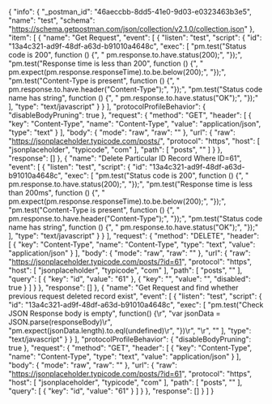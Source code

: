 {
	"info": {
		"_postman_id": "46aeccbb-8dd5-41e0-9d03-e0323463b3e5",
		"name": "test",
		"schema": "https://schema.getpostman.com/json/collection/v2.1.0/collection.json"
	},
	"item": [
		{
			"name": "Get Request",
			"event": [
				{
					"listen": "test",
					"script": {
						"id": "13a4c321-ad9f-48df-a63d-b91010a4648c",
						"exec": [
							"pm.test(\"Status code is 200\", function () {",
							"    pm.response.to.have.status(200);",
							"});",
							"pm.test(\"Response time is less than 200\", function () {",
							"    pm.expect(pm.response.responseTime).to.be.below(200);",
							"});",
							"pm.test(\"Content-Type is present\", function () {",
							"    pm.response.to.have.header(\"Content-Type\");",
							"});",
							"pm.test(\"Status code name has string\", function () {",
							"    pm.response.to.have.status(\"OK\");",
							"});"
						],
						"type": "text/javascript"
					}
				}
			],
			"protocolProfileBehavior": {
				"disableBodyPruning": true
			},
			"request": {
				"method": "GET",
				"header": [
					{
						"key": "Content-Type",
						"name": "Content-Type",
						"value": "application/json",
						"type": "text"
					}
				],
				"body": {
					"mode": "raw",
					"raw": ""
				},
				"url": {
					"raw": "https://jsonplaceholder.typicode.com/posts/",
					"protocol": "https",
					"host": [
						"jsonplaceholder",
						"typicode",
						"com"
					],
					"path": [
						"posts",
						""
					]
				}
			},
			"response": []
		},
		{
			"name": "Delete Particular ID Record Where ID=61",
			"event": [
				{
					"listen": "test",
					"script": {
						"id": "13a4c321-ad9f-48df-a63d-b91010a4648c",
						"exec": [
							"pm.test(\"Status code is 200\", function () {",
							"    pm.response.to.have.status(200);",
							"});",
							"pm.test(\"Response time is less than 200ms\", function () {",
							"    pm.expect(pm.response.responseTime).to.be.below(200);",
							"});",
							"pm.test(\"Content-Type is present\", function () {",
							"    pm.response.to.have.header(\"Content-Type\");",
							"});",
							"pm.test(\"Status code name has string\", function () {",
							"    pm.response.to.have.status(\"OK\");",
							"});"
						],
						"type": "text/javascript"
					}
				}
			],
			"request": {
				"method": "DELETE",
				"header": [
					{
						"key": "Content-Type",
						"name": "Content-Type",
						"type": "text",
						"value": "application/json"
					}
				],
				"body": {
					"mode": "raw",
					"raw": ""
				},
				"url": {
					"raw": "https://jsonplaceholder.typicode.com/posts/?id=61",
					"protocol": "https",
					"host": [
						"jsonplaceholder",
						"typicode",
						"com"
					],
					"path": [
						"posts",
						""
					],
					"query": [
						{
							"key": "id",
							"value": "61"
						},
						{
							"key": "",
							"value": "",
							"disabled": true
						}
					]
				}
			},
			"response": []
		},
		{
			"name": "Get Request and find whether previous request deleted record exist",
			"event": [
				{
					"listen": "test",
					"script": {
						"id": "13a4c321-ad9f-48df-a63d-b91010a4648c",
						"exec": [
							"pm.test(\"Check JSON Response body is empty\", function() {\r",
							"var jsonData = JSON.parse(responseBody)\r",
							"pm.expect(jsonData.length).to.eql(undefined)\r",
							"})\r",
							"\r",
							""
						],
						"type": "text/javascript"
					}
				}
			],
			"protocolProfileBehavior": {
				"disableBodyPruning": true
			},
			"request": {
				"method": "GET",
				"header": [
					{
						"key": "Content-Type",
						"name": "Content-Type",
						"type": "text",
						"value": "application/json"
					}
				],
				"body": {
					"mode": "raw",
					"raw": ""
				},
				"url": {
					"raw": "https://jsonplaceholder.typicode.com/posts/?id=61",
					"protocol": "https",
					"host": [
						"jsonplaceholder",
						"typicode",
						"com"
					],
					"path": [
						"posts",
						""
					],
					"query": [
						{
							"key": "id",
							"value": "61"
						}
					]
				}
			},
			"response": []
		}
	]
}
